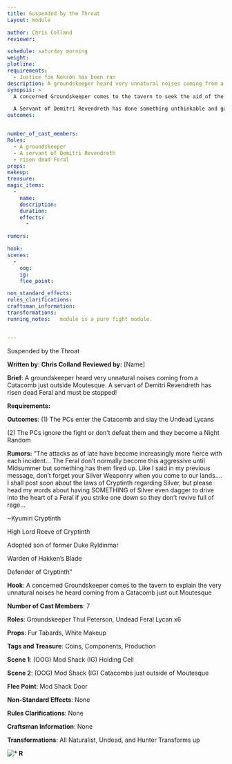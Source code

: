 ```yaml
---
title: Suspended by the Throat
Layout: module

author: Chris Colland
reviewer: 

schedule: saturday morning
weight: 
plotline: 
requirements: 
  - Justice foe Nekron has been ran
description: A groundskeeper heard very unnatural noises coming from a Catacomb just outside Moutesque. A servant of Demitri Revendreth has risen dead Feral and must be stopped!
synopsis: > 
  A concerned Groundskeeper comes to the tavern to seek the aid of the PCs to clear out a Catabcomb he is very certain a servant of Demitri Revendreath has been working evil magic in. He heard the sounds of Feral Howls but he heard the moans and wails the Undead make when they move among this world when they are risen again. The PCs should move with haste to catch them during the day trapped in the Catacomb before they can be released at night to roam freely and spread the plague.

  A Servant of Demitri Revendreth has done something unthinkable and gathered Feral dead corpses and created them as Greater Undead to amplify their power. When the PCs arrive, they will hear snarls and howls mixed with the moans and wails of Undead. Whomever did this abomination lurked around collecting all the dead Feral slain after the PCs killed them over the last night. There is no easy way to approach this module than rushing in and facing them. There is only one wave of these creatures, this was a cruel experiment that was to be released at night but the PCs lucked out and have a chance to stop it now.
outcomes: 


number_of_cast_members: 
Roles: 
  - A groundskeeper 
  - A servant of Demitri Revendreth 
  - risen dead Feral 
props: 
makeup: 
treasure: 
magic_items:
  - 
    name: 
    description:  
    duration: 
    effects: 
      - 

rumors: 

hook: 
scenes: 
  - 
    oog: 
    ig: 
    flee_point: 

non_standard_effects: 
rules_clarifications: 
craftsman_information: 
transformations: 
running_notes:   module is a pure fight module.


---
```


Suspended by the Throat

 

 

**Written by: Chris Colland**        **Reviewed by:** [Name]




 **Brief**:  A groundskeeper heard very unnatural noises coming from a Catacomb just outside Moutesque. A servant of Demitri Revendreth has risen dead Feral and must be stopped!




 **Requirements:** 

 



 

**Outcomes**: (1) The PCs enter the Catacomb and slay the Undead Lycans

(2) The PCs ignore the fight or don’t defeat them and they become a Night Random

 

**Rumors:** “The attacks as of late have become increasingly more fierce with each incident… The Feral don’t normally become this aggressive until Midsummer but something has them fired up. Like I said in my previous message, don’t forget your Silver Weaponry when you come to our lands…. I shall post soon about the laws of Cryptinth regarding Silver, but please head my words about having SOMETHING of Silver even dagger to drive into the heart of a Feral if you strike one down so they don’t revive full of rage…

~Kyumiri Cryptinth

High Lord Reeve of Cryptinth

Adopted son of former Duke Ryldinmar

Warden of Hakken’s Blade

Defender of Cryptinth”




 **Hook**: A concerned Groundskeeper comes to the tavern to explain the very unnatural noises he heard coming from a Catacomb just out Moutesque

**Number of Cast Members**: 7

**Roles**: Groundskeeper Thul Peterson, Undead Feral Lycan x6

**Props**: Fur Tabards, White Makeup

**Tags and Treasure**: Coins, Components, Production

**Scene 1**: (OOG) Mod Shack (IG) Holding Cell

**Scene 2**: (OOG) Mod Shack (IG) Catacombs just outside of Moutesque

**Flee Point**: Mod Shack Door

**Non-Standard Effects**: None

**Rules Clarifications**: None

**Craftsman Information**: None

**Transformations**: All Naturalist, Undead, and Hunter Transforms up

![*](PicExportError)       **R**



 

 

 

 

 

 

 

 

 

 

 

 

 

 

 

 

 

 

 

 

 

 

 

 

 

 

 

 

 

 

 

 

